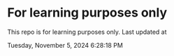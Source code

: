 # For learning purposes only
This repo is for learning purposes only.
Last updated at

Tuesday, November 5, 2024 6:28:18 PM

